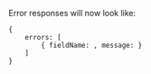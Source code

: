 Error responses will now look like:
```dotnet
{
	errors: [
	    { fieldName: , message: }
    ]
}
```
